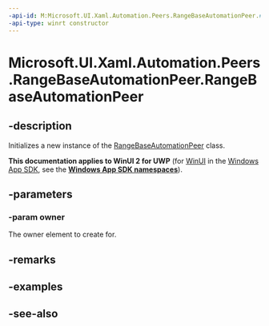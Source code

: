 ```yaml
---
-api-id: M:Microsoft.UI.Xaml.Automation.Peers.RangeBaseAutomationPeer.#ctor(Microsoft.UI.Xaml.Controls.Primitives.RangeBase)
-api-type: winrt constructor
---
```


<!-- Method syntax
public RangeBaseAutomationPeer(Windows.UI.Xaml.Controls.Primitives.RangeBase owner)
-->

# Microsoft.UI.Xaml.Automation.Peers.RangeBaseAutomationPeer.RangeBaseAutomationPeer

## -description
Initializes a new instance of the [RangeBaseAutomationPeer](rangebaseautomationpeer.md) class.

**This documentation applies to WinUI 2 for UWP** (for [WinUI](/windows/apps/winui/winui3/) in the [Windows App SDK](/windows/apps/windows-app-sdk/), see the **[Windows App SDK namespaces](/windows/windows-app-sdk/api/winrt/)**).

## -parameters
### -param owner
The owner element to create for.

## -remarks

## -examples

## -see-also

